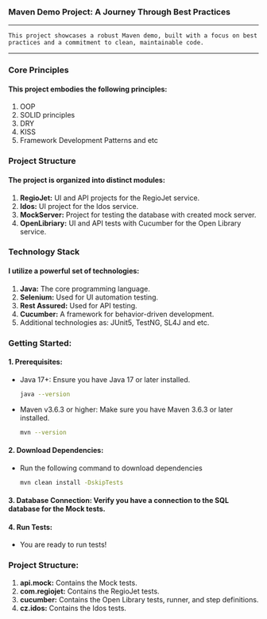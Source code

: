 ### Maven Demo Project: A Journey Through Best Practices

---

    This project showcases a robust Maven demo, built with a focus on best practices and a commitment to clean, maintainable code.

---

### Core Principles

#### This project embodies the following principles:
1. OOP
2. SOLID principles
3. DRY
4. KISS
5. Framework Development Patterns and etc

### Project Structure
#### The project is organized into distinct modules:
1. __RegioJet:__ UI and API projects for the RegioJet service.
2. __Idos:__ UI project for the Idos service.
3. __MockServer:__ Project for testing the database with created mock server.
4. __OpenLibriary:__ UI and API tests with Cucumber for the Open Library service.

### Technology Stack
#### I utilize a powerful set of technologies:
1. __Java:__ The core programming language.
2. __Selenium:__ Used for UI automation testing.
3. __Rest Assured:__ Used for API testing.
4. __Cucumber:__ A framework for behavior-driven development.
5. Additional technologies as: JUnit5, TestNG, SL4J and etc.

### Getting Started:
#### 1. Prerequisites:
- Java 17+: Ensure you have Java 17 or later installed.
    ```bash
    java --version
    ```
- Maven v3.6.3 or higher: Make sure you have Maven 3.6.3 or later installed.
    ```bash
    mvn --version
    ```
#### 2. Download Dependencies: 
- Run the following command to download dependencies
    ```bash
    mvn clean install -DskipTests
    ```
#### 3. Database Connection: Verify you have a connection to the SQL database for the Mock tests.
#### 4. Run Tests:
- You are ready to run tests!

### Project Structure:
1. __api.mock:__ Contains the Mock tests.
2. __com.regiojet:__ Contains the RegioJet tests.
3. __cucumber:__ Contains the Open Library tests, runner, and step definitions.
4. __cz.idos:__ Contains the Idos tests.